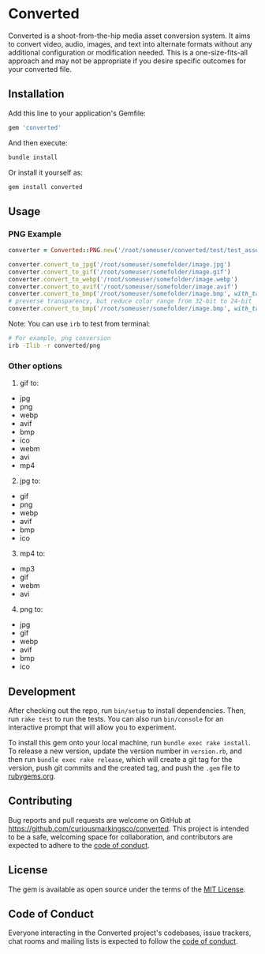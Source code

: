 # Converted

Converted is a shoot-from-the-hip media asset conversion system. It aims to convert video, audio, images, and text into alternate formats without any additional configuration or modification needed. This is a one-size-fits-all approach and may not be appropriate if you desire specific outcomes for your converted file.

## Installation

Add this line to your application's Gemfile:

```ruby
gem 'converted'
```

And then execute:

```sh
bundle install
```
Or install it yourself as:
```sh
gem install converted
```

## Usage

### PNG Example

```rb
converter = Converted::PNG.new('/root/someuser/converted/test/test_assets/image/test_image.png')

converter.convert_to_jpg('/root/someuser/somefolder/image.jpg')
converter.convert_to_gif('/root/someuser/somefolder/image.gif')
converter.convert_to_webp('/root/someuser/somefolder/image.webp')
converter.convert_to_avif('/root/someuser/somefolder/image.avif')
converter.convert_to_bmp('/root/someuser/somefolder/image.bmp', with_transparency: false)
# preverse transparency, but reduce color range from 32-bit to 24-bit
converter.convert_to_bmp('/root/someuser/somefolder/image.bmp', with_transparency: true)
```

Note: You can use `irb` to test from terminal:
```sh
# For example, png conversion
irb -Ilib -r converted/png
```

### Other options
1. gif to:
  * jpg
  * png
  * webp
  * avif
  * bmp
  * ico
  * webm
  * avi
  * mp4
2. jpg to:
  * gif
  * png
  * webp
  * avif
  * bmp
  * ico
3. mp4 to:
  * mp3
  * gif
  * webm
  * avi
4. png to:
  * jpg
  * gif
  * webp
  * avif
  * bmp
  * ico

## Development

After checking out the repo, run `bin/setup` to install dependencies. Then, run `rake test` to run the tests. You can also run `bin/console` for an interactive prompt that will allow you to experiment.

To install this gem onto your local machine, run `bundle exec rake install`. To release a new version, update the version number in `version.rb`, and then run `bundle exec rake release`, which will create a git tag for the version, push git commits and the created tag, and push the `.gem` file to [rubygems.org](https://rubygems.org).

## Contributing

Bug reports and pull requests are welcome on GitHub at https://github.com/curiousmarkingsco/converted. This project is intended to be a safe, welcoming space for collaboration, and contributors are expected to adhere to the [code of conduct](https://github.com/curiousmarkingsco/converted/blob/main/CODE_OF_CONDUCT.md).

## License

The gem is available as open source under the terms of the [MIT License](https://opensource.org/licenses/MIT).

## Code of Conduct

Everyone interacting in the Converted project's codebases, issue trackers, chat rooms and mailing lists is expected to follow the [code of conduct](https://github.com/curiousmarkingsco/converted/blob/main/CODE_OF_CONDUCT.md).
